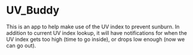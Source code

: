 # UV_Buddy

This is an app to help make use of the UV index to prevent sunburn.  In addition to current UV index lookup, it will have notifications for when the UV index gets too high (time to go inside), or drops low enough (now we can go out).
